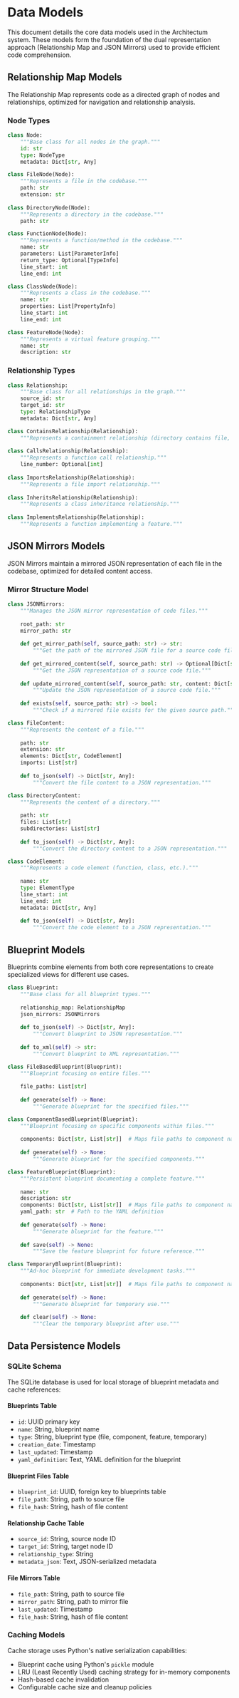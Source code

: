 # Data Models

This document details the core data models used in the Architectum system. These models form the foundation of the dual representation approach (Relationship Map and JSON Mirrors) used to provide efficient code comprehension.

## Relationship Map Models

The Relationship Map represents code as a directed graph of nodes and relationships, optimized for navigation and relationship analysis.

### Node Types

```python
class Node:
    """Base class for all nodes in the graph."""
    id: str
    type: NodeType
    metadata: Dict[str, Any]

class FileNode(Node):
    """Represents a file in the codebase."""
    path: str
    extension: str
    
class DirectoryNode(Node):
    """Represents a directory in the codebase."""
    path: str

class FunctionNode(Node):
    """Represents a function/method in the codebase."""
    name: str
    parameters: List[ParameterInfo]
    return_type: Optional[TypeInfo]
    line_start: int
    line_end: int

class ClassNode(Node):
    """Represents a class in the codebase."""
    name: str
    properties: List[PropertyInfo]
    line_start: int
    line_end: int

class FeatureNode(Node):
    """Represents a virtual feature grouping."""
    name: str
    description: str
```

### Relationship Types

```python
class Relationship:
    """Base class for all relationships in the graph."""
    source_id: str
    target_id: str
    type: RelationshipType
    metadata: Dict[str, Any]

class ContainsRelationship(Relationship):
    """Represents a containment relationship (directory contains file, file contains function)."""
    
class CallsRelationship(Relationship):
    """Represents a function call relationship."""
    line_number: Optional[int]
    
class ImportsRelationship(Relationship):
    """Represents a file import relationship."""
    
class InheritsRelationship(Relationship):
    """Represents a class inheritance relationship."""
    
class ImplementsRelationship(Relationship):
    """Represents a function implementing a feature."""
```

## JSON Mirrors Models

JSON Mirrors maintain a mirrored JSON representation of each file in the codebase, optimized for detailed content access.

### Mirror Structure Model

```python
class JSONMirrors:
    """Manages the JSON mirror representation of code files."""
    
    root_path: str
    mirror_path: str
    
    def get_mirror_path(self, source_path: str) -> str:
        """Get the path of the mirrored JSON file for a source code file."""
        
    def get_mirrored_content(self, source_path: str) -> Optional[Dict[str, Any]]:
        """Get the JSON representation of a source code file."""
        
    def update_mirrored_content(self, source_path: str, content: Dict[str, Any]) -> None:
        """Update the JSON representation of a source code file."""
        
    def exists(self, source_path: str) -> bool:
        """Check if a mirrored file exists for the given source path."""

class FileContent:
    """Represents the content of a file."""
    
    path: str
    extension: str
    elements: Dict[str, CodeElement]
    imports: List[str]
    
    def to_json(self) -> Dict[str, Any]:
        """Convert the file content to a JSON representation."""

class DirectoryContent:
    """Represents the content of a directory."""
    
    path: str
    files: List[str]
    subdirectories: List[str]
    
    def to_json(self) -> Dict[str, Any]:
        """Convert the directory content to a JSON representation."""

class CodeElement:
    """Represents a code element (function, class, etc.)."""
    
    name: str
    type: ElementType
    line_start: int
    line_end: int
    metadata: Dict[str, Any]
    
    def to_json(self) -> Dict[str, Any]:
        """Convert the code element to a JSON representation."""
```

## Blueprint Models

Blueprints combine elements from both core representations to create specialized views for different use cases.

```python
class Blueprint:
    """Base class for all blueprint types."""
    
    relationship_map: RelationshipMap
    json_mirrors: JSONMirrors
    
    def to_json(self) -> Dict[str, Any]:
        """Convert blueprint to JSON representation."""
        
    def to_xml(self) -> str:
        """Convert blueprint to XML representation."""

class FileBasedBlueprint(Blueprint):
    """Blueprint focusing on entire files."""
    
    file_paths: List[str]
    
    def generate(self) -> None:
        """Generate blueprint for the specified files."""

class ComponentBasedBlueprint(Blueprint):
    """Blueprint focusing on specific components within files."""
    
    components: Dict[str, List[str]]  # Maps file paths to component names
    
    def generate(self) -> None:
        """Generate blueprint for the specified components."""

class FeatureBlueprint(Blueprint):
    """Persistent blueprint documenting a complete feature."""
    
    name: str
    description: str
    components: Dict[str, List[str]]  # Maps file paths to component names
    yaml_path: str  # Path to the YAML definition
    
    def generate(self) -> None:
        """Generate blueprint for the feature."""
        
    def save(self) -> None:
        """Save the feature blueprint for future reference."""

class TemporaryBlueprint(Blueprint):
    """Ad-hoc blueprint for immediate development tasks."""
    
    components: Dict[str, List[str]]  # Maps file paths to component names
    
    def generate(self) -> None:
        """Generate blueprint for temporary use."""
        
    def clear(self) -> None:
        """Clear the temporary blueprint after use."""
```

## Data Persistence Models

### SQLite Schema

The SQLite database is used for local storage of blueprint metadata and cache references:

#### Blueprints Table
- `id`: UUID primary key
- `name`: String, blueprint name
- `type`: String, blueprint type (file, component, feature, temporary)
- `creation_date`: Timestamp
- `last_updated`: Timestamp
- `yaml_definition`: Text, YAML definition for the blueprint

#### Blueprint Files Table
- `blueprint_id`: UUID, foreign key to blueprints table
- `file_path`: String, path to source file
- `file_hash`: String, hash of file content

#### Relationship Cache Table
- `source_id`: String, source node ID
- `target_id`: String, target node ID
- `relationship_type`: String
- `metadata_json`: Text, JSON-serialized metadata

#### File Mirrors Table
- `file_path`: String, path to source file
- `mirror_path`: String, path to mirror file
- `last_updated`: Timestamp
- `file_hash`: String, hash of file content

### Caching Models

Cache storage uses Python's native serialization capabilities:

- Blueprint cache using Python's `pickle` module
- LRU (Least Recently Used) caching strategy for in-memory components
- Hash-based cache invalidation
- Configurable cache size and cleanup policies
